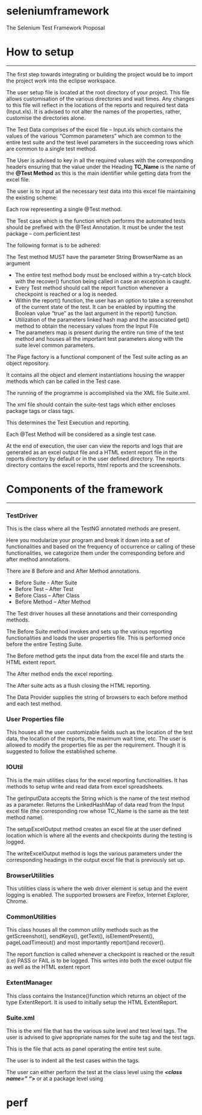 # seleniumframework
The Selenium Test Framework Proposal

# How to setup
---
The first step towards integrating or building the project would be to import the project work into the eclipse workspace. 

The user setup file is located at the root directory of your project. This file allows customisation of the various directories and wait times. Any changes to this file will reflect in the locations of the reports and required test data (Input.xls). It is advised to not alter the names of the properties, rather, customise the directories alone.

The Test Data comprises of the excel file – Input.xls which contains the values of the various “Common parameters” which are common to the entire test suite and the test level parameters in the succeeding rows which are common to a single test method. 

The User is advised to key in all the required values with the corresponding headers ensuring that the value under the Heading  **TC_Name** is the name of the **@Test Method** as this is the main identifier while getting data from the excel file.

The user is to input all the necessary test data into this excel file maintaining the existing scheme:

Each row representing a single @Test method.

The Test case which is the function which performs the automated tests should be prefixed with the @Test Annotation. It must be under the test package – com.perficient.test

The following format is to be adhered:

The Test method MUST have the parameter String BrowserName as an argument

- The entire test method body must be enclosed within a try-catch block with the recover() function being called in case an exception is caught.
- Every Test method should call the report function whenever a checkpoint is reached or a log is needed.  
- Within the report() function, the user has an option to take a screenshot of the current state of the test. It can be enabled by inputting the Boolean value “true” as the last argument in the report() function.
- Utilization of the parameters linked hash map and the associated get() method to obtain the necessary values from the Input File
- The parameters map is present during the entire run time of the test method and houses all the important test parameters along with the suite level common parameters.

The Page factory is a functional component of the Test suite acting as an object repository.

It contains all the object and element instantiations housing the wrapper methods which can be called in the Test case. 

The running of the programme is accomplished via the XML file Suite.xml. 

The xml file should contain the suite-test tags which either encloses package tags or class tags.

This determines the Test Execution and reporting. 

Each @Test Method will be considered as a single test case.

At the end of execution, the user can view the reports and logs that are generated as an excel output file and a HTML extent report file in the reports directory by default or in the user defined directory. The reports directory contains the excel reports, html reports and the screenshots. 

# Components of the framework
---

### TestDriver

This is the class where all the TestNG annotated methods are present.

Here you modularize your program and break it down into a set of functionalities and based on the frequency of occurrence or calling of these functionalities, we categorize them under the corresponding before and after method annotations.

There are 8 Before and and After Method annotations.

- Before Suite - After Suite
- Before Test – After Test
- Before Class – After Class
- Before Method – After Method

The Test driver houses all these annotations and their corresponding methods.

The Before Suite method invokes and sets up the various reporting functionalities and loads the user properties file. This is performed once before the entire Testing Suite.

The Before method gets the input data from the excel file and starts the HTML extent report.

The After method ends the excel reporting.

The After suite acts as a flush closing the HTML reporting.

The Data Provider supplies the string of browsers to each before method and each test method.

### User Properties file

This houses all the user customizable fields such as the location of the test data, the location of the reports, the maximum wait time, etc. The user is allowed to modify the properties file as per the requirement. Though it is suggested to follow the established scheme.

### IOUtil

This is the main utilities class for the excel reporting functionalities. It has methods to setup write and read data from excel spreadsheets.

The getInputData accepts the String which is the name of the test method as a parameter. Returns the LinkedHashMap of data read from the Input excel file (the corresponding row whose TC_Name is the same as the test method name).

The setupExcelOutput method creates an excel file at the user defined location which is where all the events and checkpoints during the testing is logged.

The writeExcelOutput method is logs the various parameters under the corresponding headings in the output excel file that is previously set up.

### BrowserUtilities

This utilities class is where the web driver element is setup and the event logging is enabled. The supported browsers are Firefox, Internet Explorer, Chrome.

### CommonUtilities

This class houses all the common utility methods such as the getScreenshot(), sendKeys(), getText(), isElementPresent(), pageLoadTimeout() and most importantly report()and recover().

The report function is called whenever a checkpoint is reached or the result (i.e) PASS or FAIL is to be logged. This writes into both the excel output file as well as the HTML extent report

### ExtentManager

This class contains the Instance()function which returns an object of the type ExtentReport. It is used to initially setup the HTML ExtentReport.

### Suite.xml

This is the xml file that has the various suite level and test level tags. The user is advised to give appropriate names for the suite tag and the test tags.

This is the file that acts as panel operating the entire test suite.

The user is to indent all the test cases within the ***<test> </test>*** tags.

The user can either perform the test at the class level using the ***<class> <class name=” “> </class>*** or at a package level using ***<package> <package name=””> </package>***






# perf
